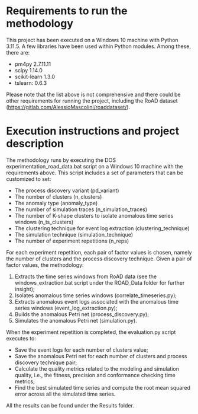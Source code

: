 # Requirements to run the methodology

This project has been executed on a Windows 10 machine with Python 3.11.5. A few libraries have been used within Python modules. Among these, there are:

- pm4py 2.7.11.11
- scipy 1.14.0
- scikit-learn 1.3.0
- tslearn: 0.6.3

Please note that the list above is not comprehensive and there could be other requirements for running the project, including the RoAD dataset (https://gitlab.com/AlessioMascolini/roaddataset/).

# Execution instructions and project description

The methodology runs by executing the DOS experimentation_road_data.bat script on a Windows 10 machine with the requirements above. This script includes a set of parameters that can be customized to set: 

- The process discovery variant (pd_variant)
- The number of clusters (n_clusters)
- The anomaly type (anomaly_type)
- The number of simulation traces (n_simulation_traces)
- The number of K-shape clusters to isolate anomalous time series windows (n_ts_clusters)
- The clustering technique for event log extraction (clustering_technique)
- The simulation technique (simulation_technique)
- The number of experiment repetitions (n_reps)

For each experiment repetition, each pair of factor values is chosen, namely the number of clusters and the process discovery technique. Given a pair of factor values, the methodology:

1) Extracts the time series windows from RoAD data (see the windows_extraction.bat script under the ROAD_Data folder for further insight);
2) Isolates anomalous time series windows (correlate_timeseries.py);
3) Extracts anomalous event logs associated with the anomalous time series windows (event_log_extraction.py);
4) Builds the anomalous Petri net (process_discovery.py);
5) Simulates the anomalous Petri net (simulation.py).

When the experiment repetition is completed, the evaluation.py script executes to:

- Save the event logs for each number of clusters value;
- Save the anomalous Petri net for each number of clusters and process discovery technique pair;
- Calculate the quality metrics related to the modeling and simulation quality, i.e., the fitness, precision and conformance checking time metrics;
- Find the best simulated time series and compute the root mean squared error across all the simulated time series.

All the results can be found under the Results folder.
